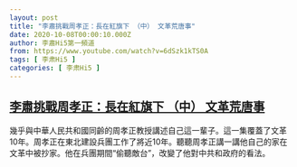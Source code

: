 ```yaml
---
layout: post
title: "李肅挑戰周孝正：長在紅旗下 （中） 文革荒唐事"
date: 2020-10-08T00:00:10.000Z
author: 李肅Hi5第一頻道
from: https://www.youtube.com/watch?v=6dSzk1kTS0A
tags: [ 李肃Hi5 ]
categories: [ 李肃Hi5 ]
---
```

<!--1602115210000-->
[李肅挑戰周孝正：長在紅旗下 （中） 文革荒唐事](https://www.youtube.com/watch?v=6dSzk1kTS0A)
------

<div>
幾乎與中華人民共和國同齡的周孝正教授講述自己這一輩子。這一集覆蓋了文革10年。周孝正在東北建設兵團工作了將近10年。聽聽周孝正講一講他自己的家在文革中被抄家。他在兵團期間“偷聽敵台”，改變了他對中共和政府的看法。
</div>
